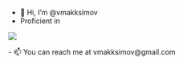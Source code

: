- 👋 Hi, I’m @vmakksimov
-  Proficient in <p align="center">
  <a href="https://skillicons.dev">
    <img src="https://skillicons.dev/icons?i= nodejs,express,react,typescript,redux,vue,django,flask,docker,postgres,mongo,mariadb,redis,linux,git" />
  </a>
</p>
- 📫 You can reach me at vmakksimov@gmail.com
<!---
vmakksimov/vmakksimov is a ✨ special ✨ repository because its `README.md` (this file) appears on your GitHub profile.
You can click the Preview link to take a look at your changes.
--->
